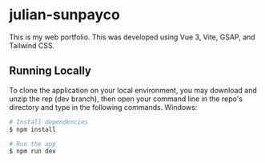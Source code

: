 # julian-sunpayco
 This is my web portfolio. This was developed using Vue 3, Vite, GSAP, and Tailwind CSS.

## Running Locally
To clone the application on your local environment, you may download and unzip the rep (dev branch), then open your command line in the repo's directory and type in the following commands.
Windows:

```sh
# Install dependencies
$ npm install

# Run the app
$ npm run dev
```
